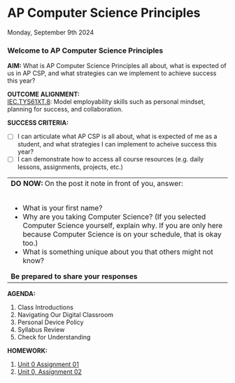# AP Computer Science Principles
Monday, September 9th 2024

### Welcome to AP Computer Science Principles

**AIM:** What is AP Computer Science Principles all about, what is expected of us in AP CSP, and what strategies can we implement to achieve success this year?

**OUTCOME ALIGNMENT:**
<br><ins>IEC.TYS61XT.8</ins>: Model employability skills such as personal mindset, planning for success, and collaboration.

**SUCCESS CRITERIA:**
- [ ] I can articulate what AP CSP is all about, what is expected of me as a student, and what strategies I can implement to acheive success this year?
- [ ] I can demonstrate how to access all course resources (e.g. daily lessons, assignments, projects, etc.)

<table>
  <tr>
    <td><b>DO NOW:</b> On the post it note in front of you, answer:<br><br>
    <ul>
      <li>What is your first name?</li>
      <li> Why are you taking Computer Science? (If you selected Computer Science yourself, explain why.  If you are only here because Computer Science is on your schedule, that is okay too.)</li>
      <li> What is something unique about you that others might not know?</li>
    </ul>
    <b>Be prepared to share your responses</b>
  </tr>
</table>

**AGENDA:**

1. Class Introductions
2. Navigating Our Digital Classroom
3. Personal Device Policy
4. Syllabus Review
5. Check for Understanding

**HOMEWORK:** 
1. [Unit 0 Assignment 01](https://github.com/MrJSwotinsky/AP_Computer_Science_Principles/blob/main/Unit_0_Digital_Information/Daily_Assignments/Unit_0_Assignment_01_Due_Fri_Sept_6_Create_and_Share_Repo.md)
2. [Unit 0, Assignment 02](https://github.com/MrJSwotinsky/AP_Computer_Science_Principles/blob/main/Unit_0_Digital_Information/Daily_Assignments/Unit_0_Assignment_02_Due_Mon_Sept_9_Join_AP_Clasroom_Section.md)
